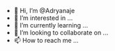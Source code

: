 - 👋 Hi, I’m @Adryanaje
- 👀 I’m interested in ...
- 🌱 I’m currently learning ...
- 💞️ I’m looking to collaborate on ...
- 📫 How to reach me ...

<!---
Adryanaje/Adryanaje is a ✨ special ✨ repository because its `README.md` (this file) appears on your GitHub profile.
You can click the Preview link to take a look at your changes.
--->
